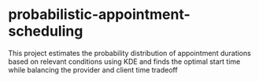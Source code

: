 # probabilistic-appointment-scheduling
This project estimates the probability distribution of appointment durations based on relevant conditions using KDE and finds the optimal start time while balancing the provider and client time tradeoff
